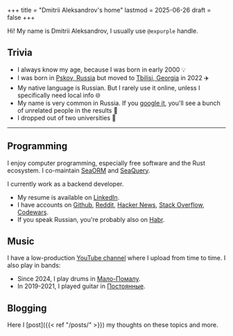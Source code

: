 +++
title = "Dmitrii Aleksandrov's home"
lastmod = 2025-06-26
draft = false
+++

Hi! My name is Dmitrii Aleksandrov, I usually use `@expurple` handle.

## Trivia

- I always know my age, because I was born in early 2000 💡
- I was born in [Pskov, Russia](https://en.wikipedia.org/wiki/Pskov) but moved
  to [Tbilisi, Georgia](https://en.wikipedia.org/wiki/Tbilisi) in 2022 ✈️
- My native language is Russian. But I rarely use it online, unless I
  specifically need local info 🌐
- My name is very common in Russia. If you
  [google it](https://www.google.com/search?q=Dmitrii+Aleksandrov), you'll see
  a bunch of unrelated people in the results 👥
- I dropped out of two universities 🤪

---

## Programming

I enjoy computer programming, especially free software and the Rust ecosystem. I
co-maintain [SeaORM](https://github.com/SeaQL/sea-orm) and
[SeaQuery](https://github.com/SeaQL/sea-query).

I currently work as a backend developer.

- My resume is available on
  [LinkedIn](https://www.linkedin.com/in/dmitrii-aleksandrov-4a8356238/).
- I have accounts on [Github](https://github.com/Expurple/),
  [Reddit](https://www.reddit.com/user/Expurple/),
  [Hacker News](https://news.ycombinator.com/user?id=Expurple),
  [Stack Overflow](https://stackoverflow.com/users/13622927/expurple),
  [Codewars](https://www.codewars.com/users/Expurple/).
- If you speak Russian, you're probably also on
  [Habr](https://habr.com/ru/users/Expurple/).

## Music

I have a low-production [YouTube channel](https://www.youtube.com/@expurple)
where I upload from time to time. I also play in bands:

- Since 2024, I play drums in [Мало-Помалу](https://www.instagram.com/malo_pomalu_band/).
- In 2019-2021, I played guitar in [Постоянные](https://www.youtube.com/@postoyannyye).

## Blogging

Here I [post]({{< ref "/posts/" >}}) my thoughts on these topics and more.
